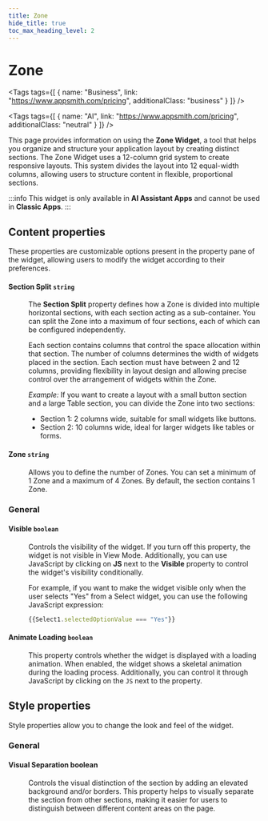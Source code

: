 ```yaml
---
title: Zone
hide_title: true
toc_max_heading_level: 2
---
```

<!-- vale off -->

<div className="tag-wrapper">
 <h1>Zone</h1>

<Tags
tags={[
{ name: "Business", link: "https://www.appsmith.com/pricing", additionalClass: "business" }
]}
/>

<Tags
tags={[
{ name: "AI", link: "https://www.appsmith.com/pricing", additionalClass: "neutral" }
]}
/>

</div>

<!-- vale on -->

This page provides information on using the **Zone Widget**, a tool that helps you organize and structure your application layout by creating distinct sections. The Zone Widget uses a 12-column grid system to create responsive layouts. This system divides the layout into 12 equal-width columns, allowing users to structure content in flexible, proportional sections.

:::info
This widget is only available in **AI Assistant Apps** and cannot be used in **Classic Apps**.
::: 

 <ZoomImage
    src="/img/zone-ai.gif" 
    alt="Zone"
    caption="Zone"
  /> 


## Content properties

These properties are customizable options present in the property pane of the widget, allowing users to modify the widget according to their preferences.

#### Section Split `string`

<dd>

The **Section Split** property defines how a Zone is divided into multiple horizontal sections, with each section acting as a sub-container. You can split the Zone into a maximum of four sections, each of which can be configured independently.

Each section contains columns that control the space allocation within that section. The number of columns determines the width of widgets placed in the section. Each section must have between 2 and 12 columns, providing flexibility in layout design and allowing precise control over the arrangement of widgets within the Zone.

*Example:* If you want to create a layout with a small button section and a large Table section, you can divide the Zone into two sections:

- Section 1: 2 columns wide, suitable for small widgets like buttons.
- Section 2: 10 columns wide, ideal for larger widgets like tables or forms.

</dd>


#### Zone `string`

<dd>

Allows you to define the number of Zones. You can set a minimum of 1 Zone and a maximum of 4 Zones. By default, the section contains 1 Zone.

</dd>

### General

#### Visible `boolean`

<dd>

Controls the visibility of the widget. If you turn off this property, the widget is not visible in View Mode. Additionally, you can use JavaScript by clicking on **JS** next to the **Visible** property to control the widget's visibility conditionally.

For example, if you want to make the widget visible only when the user selects "Yes" from a Select widget, you can use the following JavaScript expression: 
```js
{{Select1.selectedOptionValue === "Yes"}}
```

</dd>

#### Animate Loading `boolean`


<dd>

This property controls whether the widget is displayed with a loading animation. When enabled, the widget shows a skeletal animation during the loading process. Additionally, you can control it through JavaScript by clicking on the <code>JS</code> next to the property.

</dd>


## Style properties

Style properties allow you to change the look and feel of the widget.

### General

#### Visual Separation boolean

<dd>

Controls the visual distinction of the section by adding an elevated background and/or borders. This property helps to visually separate the section from other sections, making it easier for users to distinguish between different content areas on the page.


</dd>